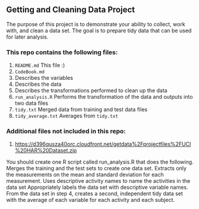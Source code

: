 ## Getting and Cleaning Data Project
The purpose of this project is to demonstrate your ability to collect, work with, and clean a data set. The goal is to prepare tidy data that can be used for later analysis.

### This repo contains the following files:
1. `README.md` This file :)
2. `CodeBook.md` 
  1. Describes the variables
  2. Describes the data
  3. Describes the transformations performed to clean up the data
3. `run_analysis.R` Performs the transformation of the data and outputs into two data files
  1. `tidy.txt` Merged data from training and test data files
  2. `tidy_average.txt` Averages from `tidy.txt`

### Additional files not included in this repo:

1. https://d396qusza40orc.cloudfront.net/getdata%2Fprojectfiles%2FUCI%20HAR%20Dataset.zip

You should create one R script called run_analysis.R that does the following. 
Merges the training and the test sets to create one data set.
Extracts only the measurements on the mean and standard deviation for each measurement. 
Uses descriptive activity names to name the activities in the data set
Appropriately labels the data set with descriptive variable names. 
From the data set in step 4, creates a second, independent tidy data set with the average of each variable for each activity and each subject.